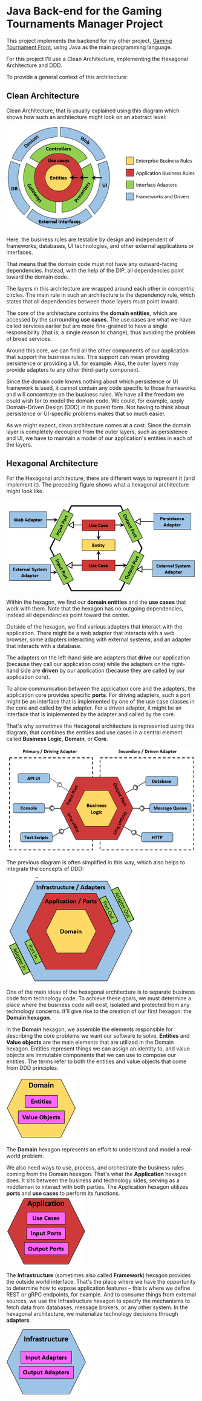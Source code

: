 # Java Back-end for the Gaming Tournaments Manager Project 

This project implements the backend for my other project, [Gaming Tournament Front](https://github.com/kumo829/GamingTournamentFront), using Java as the main programming language.

For this project I'll use a Clean Architecture, implementing the Hexagonal Architecture and DDD. 

To provide a general context of this architecture:


## Clean Architecture

Clean Architecture, that is usually explained using this diagram which shows how such an architecture might look on an abstract level:

![Clean Architecture Diagram](.github/assets/img/clean_architecture.png)

Here, the business rules are testable by design and independent of frameworks, databases, UI technologies, and other external applications or interfaces.

That means that the domain code must not have any outward-facing dependencies. Instead, with the help of the DIP, all dependencies point toward the domain code.

The layers in this architecture are wrapped around each other in concentric circles. The main rule in such an architecture is the dependency rule, which states that all dependencies between those layers must point inward.

The core of the architecture contains the **domain entities**, which are accessed by the surrounding **use cases**. The use cases are what we have called services earlier but are more fine-grained to have a single responsibility (that is, a single reason to change), thus avoiding the problem of broad services.

Around this core, we can find all the other components of our application that support the business rules. This support can mean providing persistence or providing a UI, for example. Also, the outer layers may provide adapters to any other third-party component.

Since the domain code knows nothing about which persistence or UI framework is used, it cannot contain any code specific to those frameworks and will concentrate on the business rules. We have all the freedom we could wish for to model the domain code. We could, for example, apply Domain-Driven Design (DDD) in its purest form. Not having to think about persistence or UI-specific problems makes that so much easier.

As we might expect, clean architecture comes at a cost. Since the domain layer is completely decoupled from the outer layers, such as persistence and UI, we have to maintain a model of our application's entities in each of the layers.


## Hexagonal Architecture

For the Hexagonal architecture, there are different ways to represent it (and implement it). The preceding figure shows what a hexagonal architecture might look like.

![Hex Architecture Diagram 1](.github/assets/img/hex_architecture_1.png)

Within the hexagon, we find our **domain entities** and the **use cases** that work with them. Note that the hexagon has no outgoing dependencies, instead all dependencies point toward the center.

Outside of the hexagon, we find various adapters that interact with the application. There might be a web adapter that interacts with a web browser, some adapters interacting with external systems, and an adapter that interacts with a database.

The adapters on the left-hand side are adapters that **drive** our application (because they call our application core) while the adapters on the right-hand side are **driven** by our application (because they are called by our application core).

To allow communication between the application core and the adapters, the application core provides specific **ports**. For driving adapters, such a port might be an interface that is implemented by one of the use case classes in the core and called by the adapter. For a driven adapter, it might be an interface that is implemented by the adapter and called by the core.

That's why sometimes the Hexagonal architecture is represented using this diagram, that combines the entities and use cases in a central element called **Business Logic**, **Domain**, or **Core**.

![Hex Architecture Diagram 2](.github/assets/img/hex_architecture_2.png)

The previous diagram is often simplified in this way, which also helps to integrate the concepts of DDD:

![Hex Architecture Diagram 3](.github/assets/img/hex_architecture_3.png)

One of the main ideas of the hexagonal architecture is to separate business code from technology code. To achieve these goals, we must determine a place where the business code will exist, isolated and protected from any technology concerns. It'll give rise to the creation of our first hexagon: the **Domain hexagon**.

In the **Domain** hexagon, we assemble the elements responsible for describing the core problems we want our software to solve. **Entities** and **Value objects** are the main elements that are utilized in the Domain hexagon. Entities represent things we can assign an identity to, and value objects are immutable components that we can use to compose our entities. The terms refer to both the entities and value objects that come from DDD principles.

![Domain Hexagon](.github/assets/img/domain.png)

The **Domain** hexagon represents an effort to understand and model a real-world problem.

We also need ways to use, process, and orchestrate the business rules coming from the Domain hexagon. That's what the **Application** hexagon does. It sits between the business and technology sides, serving as a middleman to interact with both parties. The Application hexagon utilizes **ports** and **use cases** to perform its functions.
![Application Hexagon](.github/assets/img/application.png)

The **Infrastructure** (sometimes also called **Framework**) hexagon provides the outside world interface. That's the place where we have the opportunity to determine how to expose application features – this is where we define REST or gRPC endpoints, for example. And to consume things from external sources, we use the Infrastructure hexagon to specify the mechanisms to fetch data from databases, message brokers, or any other system. In the hexagonal architecture, we materialize technology decisions through **adapters**.

![Infrastructure Hexagon](.github/assets/img/infrastructure.png)

